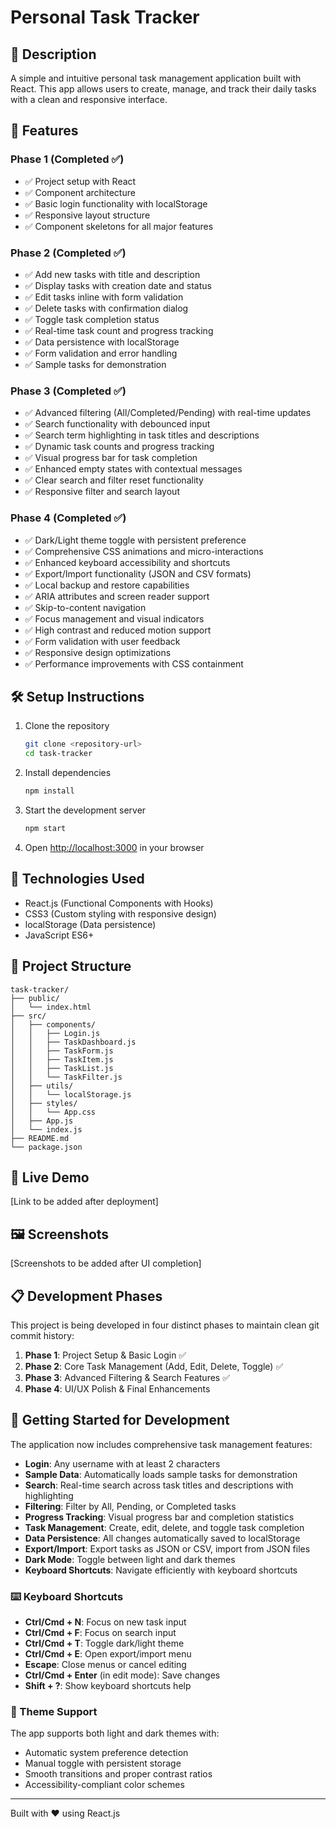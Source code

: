 # Personal Task Tracker

## 📖 Description
A simple and intuitive personal task management application built with React. This app allows users to create, manage, and track their daily tasks with a clean and responsive interface.

## 🚀 Features

### Phase 1 (Completed ✅)
- ✅ Project setup with React
- ✅ Component architecture
- ✅ Basic login functionality with localStorage
- ✅ Responsive layout structure
- ✅ Component skeletons for all major features

### Phase 2 (Completed ✅)
- ✅ Add new tasks with title and description
- ✅ Display tasks with creation date and status
- ✅ Edit tasks inline with form validation
- ✅ Delete tasks with confirmation dialog
- ✅ Toggle task completion status
- ✅ Real-time task count and progress tracking
- ✅ Data persistence with localStorage
- ✅ Form validation and error handling
- ✅ Sample tasks for demonstration

### Phase 3 (Completed ✅)
- ✅ Advanced filtering (All/Completed/Pending) with real-time updates
- ✅ Search functionality with debounced input
- ✅ Search term highlighting in task titles and descriptions
- ✅ Dynamic task counts and progress tracking
- ✅ Visual progress bar for task completion
- ✅ Enhanced empty states with contextual messages
- ✅ Clear search and filter reset functionality
- ✅ Responsive filter and search layout

### Phase 4 (Completed ✅)
- ✅ Dark/Light theme toggle with persistent preference
- ✅ Comprehensive CSS animations and micro-interactions
- ✅ Enhanced keyboard accessibility and shortcuts
- ✅ Export/Import functionality (JSON and CSV formats)
- ✅ Local backup and restore capabilities
- ✅ ARIA attributes and screen reader support
- ✅ Skip-to-content navigation
- ✅ Focus management and visual indicators
- ✅ High contrast and reduced motion support
- ✅ Form validation with user feedback
- ✅ Responsive design optimizations
- ✅ Performance improvements with CSS containment

## 🛠 Setup Instructions

1. Clone the repository
   ```bash
   git clone <repository-url>
   cd task-tracker
   ```

2. Install dependencies
   ```bash
   npm install
   ```

3. Start the development server
   ```bash
   npm start
   ```

4. Open [http://localhost:3000](http://localhost:3000) in your browser

## 🧰 Technologies Used
- React.js (Functional Components with Hooks)
- CSS3 (Custom styling with responsive design)
- localStorage (Data persistence)
- JavaScript ES6+

## 📁 Project Structure
```
task-tracker/
├── public/
│   └── index.html
├── src/
│   ├── components/
│   │   ├── Login.js
│   │   ├── TaskDashboard.js
│   │   ├── TaskForm.js
│   │   ├── TaskItem.js
│   │   ├── TaskList.js
│   │   └── TaskFilter.js
│   ├── utils/
│   │   └── localStorage.js
│   ├── styles/
│   │   └── App.css
│   ├── App.js
│   └── index.js
├── README.md
└── package.json
```

## 🔗 Live Demo
[Link to be added after deployment]

## 🖼 Screenshots
[Screenshots to be added after UI completion]

## 📋 Development Phases

This project is being developed in four distinct phases to maintain clean git commit history:

1. **Phase 1**: Project Setup & Basic Login ✅
2. **Phase 2**: Core Task Management (Add, Edit, Delete, Toggle) ✅
3. **Phase 3**: Advanced Filtering & Search Features ✅
4. **Phase 4**: UI/UX Polish & Final Enhancements

## 🧪 Getting Started for Development

The application now includes comprehensive task management features:

- **Login**: Any username with at least 2 characters
- **Sample Data**: Automatically loads sample tasks for demonstration
- **Search**: Real-time search across task titles and descriptions with highlighting
- **Filtering**: Filter by All, Pending, or Completed tasks
- **Progress Tracking**: Visual progress bar and completion statistics
- **Task Management**: Create, edit, delete, and toggle task completion
- **Data Persistence**: All changes automatically saved to localStorage
- **Export/Import**: Export tasks as JSON or CSV, import from JSON files
- **Dark Mode**: Toggle between light and dark themes
- **Keyboard Shortcuts**: Navigate efficiently with keyboard shortcuts

### ⌨️ Keyboard Shortcuts

- **Ctrl/Cmd + N**: Focus on new task input
- **Ctrl/Cmd + F**: Focus on search input
- **Ctrl/Cmd + T**: Toggle dark/light theme
- **Ctrl/Cmd + E**: Open export/import menu
- **Escape**: Close menus or cancel editing
- **Ctrl/Cmd + Enter** (in edit mode): Save changes
- **Shift + ?**: Show keyboard shortcuts help

### 🌙 Theme Support

The app supports both light and dark themes with:
- Automatic system preference detection
- Manual toggle with persistent storage
- Smooth transitions and proper contrast ratios
- Accessibility-compliant color schemes

---

Built with ❤️ using React.js
